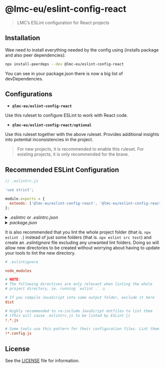 # @lmc-eu/eslint-config-react

> LMC’s ESLint configuration for React projects

## Installation

Wee need to install everything needed by the config using (installs package and also peer dependencies):

```sh
npx install-peerdeps --dev @lmc-eu/eslint-config-react
```

You can see in your package.json there is now a big list of devDependencies.

## Configurations

- **`@lmc-eu/eslint-config-react`**

Use this ruleset to configure ESLint to work with React code.

- **`@lmc-eu/eslint-config-react/optional`**

Use this ruleset together with the above ruleset. Provides additional insights into potential inconsistencies in the project.

> For new projects, it is recommended to enable this ruleset. For existing projects, it is only recommended for the brave.

## Recommended ESLint Configuration

```js
// .eslintrc.js

'use strict';

module.exports = {
  extends: ['@lmc-eu/eslint-config-react', '@lmc-eu/eslint-config-react/optional'],
};
```

<details>
<summary><i>.eslintrc</i> or <i>.eslintrc.json</i></summary>

```json
{
  "extends": ["@lmc-eu/eslint-config-react", "@lmc-eu/eslint-config-react/optional"]
}
```

</details>

<details>
<summary><i>package.json</i></summary>

```json
{
  "eslintConfig": {
    "extends": ["@lmc-eu/eslint-config-react", "@lmc-eu/eslint-config-react/optional"]
  }
}
```

</details>

It is also recommended that you lint the whole project folder (that is. `npx eslint .`) instead of just
some folders (that is. `npx eslint src test`) and create an _.eslintignore_ file excluding any unwanted
lint folders. Doing so will allow new directories to be created without worrying about having to update your
tools to lint the new directory.

```ini
# .eslintignore

node_modules

# NOTE:
# The following directives are only relevant when linting the whole
# project directory, ie. running `eslint .` ⚠️

# If you compile JavaScript into some output folder, exclude it here
dist

# Highly recommended to re-include JavaScript dotfiles to lint them
# (This will cause .eslintrc.js to be linted by ESLint 🤘)
!.*.js

# Some tools use this pattern for their configuration files. Lint them!
!*.config.js
```

## License

See the [LICENSE](LICENSE) file for information.
